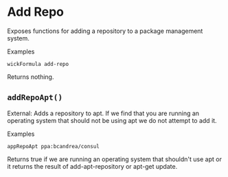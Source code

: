 Add Repo
========
Exposes functions for adding a repository to a package management system.

Examples

    wickFormula add-repo

Returns nothing.


`addRepoApt()`
--------------

External: Adds a repository to apt.  If we find that you are running an operating system that should not be using apt we do not attempt to add it.

Examples

    appRepoApt ppa:bcandrea/consul

Returns true if we are running an operating system that shouldn't use apt or it returns the result of add-apt-repository or apt-get update.


